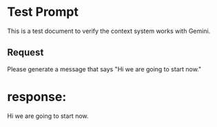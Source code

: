 # Test Prompt

This is a test document to verify the context system works with Gemini.

## Request

Please generate a message that says "Hi we are going to start now."

# response:

Hi we are going to start now.
